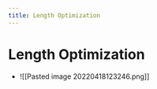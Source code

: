 ```yaml
---
title: Length Optimization
---
```


# Length Optimization
- ![[Pasted image 20220418123246.png]]












